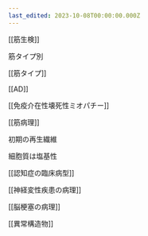 ```yaml
---
last_edited: 2023-10-08T00:00:00.000Z
---
```





[[筋生検]]

筋タイプ別

[[筋タイプ]]

[[AD]]

[[免疫介在性壊死性ミオパチー]]

  

[[筋病理]]

初期の再生繊維

細胞質は塩基性

  

[[認知症の臨床病型]]

[[神経変性疾患の病理]]

[[脳梗塞の病理]]

  

[[異常構造物]]
